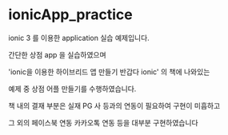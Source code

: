 # ionicApp_practice

ionic 3 를 이용한 application 실습 예제입니다.

간단한 상점 app 을 실습하였으며 

'ionic을 이용한 하이브리드 앱 만들기 반갑다 ionic' 의 책에 나와있는

예제 중 상점 어플 만들기를 수행하였습니다.

책 내의 결재 부분은 실재 PG 사 등과의 연동이 필요하여 구현이 미흡하고

그 외의 페이스북 연동 카카오톡 연동 등을 대부분 구현하였습니다

